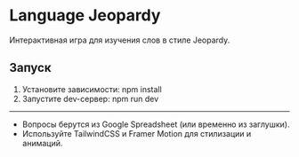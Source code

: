 # Language Jeopardy

Интерактивная игра для изучения слов в стиле Jeopardy.

## Запуск

1. Установите зависимости:
   npm install
2. Запустите dev-сервер:
   npm run dev

---

- Вопросы берутся из Google Spreadsheet (или временно из заглушки).
- Используйте TailwindCSS и Framer Motion для стилизации и анимаций. 